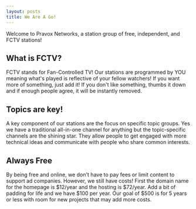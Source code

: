 ```yaml
---
layout: posts
title: We Are A Go!
---
```


Welcome to Pravox Networks, a station group of free, independent, and FCTV stations!

## What is FCTV?
FCTV stands for Fan-Controlled TV! Our stations are programmed by YOU meaning what's played is reflective of your fellow watchers! If you want more of something, just add it! If you don't like something, thumbs it down and if enough people agree, it will be instantly removed.

## Topics are key!
A key component of our stations are the focus on specific topic groups. Yes we have a traditional all-in-one channel for anything but the topic-specific channels are the shining star. They allow people to get engaged with more technical ideas and communicate with people who share common interests.

## Always Free
By being free and online, we don't have to pay fees or limit content to support ad companies. However, we still have costs! First the domain name for the homepage is $12/year and the hosting is $72/year. Add a bit of padding for life and we have $100 per year. Our goal of $500 is for 5 years or less with room for new projects that may add more costs.
